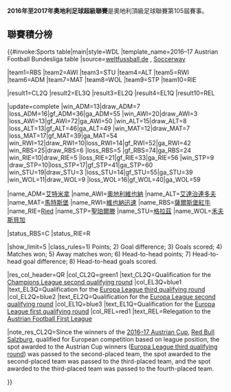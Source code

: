 **2016年至2017年奧地利足球超級聯賽**是奧地利頂級足球聯賽第105屆賽事。

## 聯賽積分榜

</noinclude>{{\#invoke:Sports table|main|style=WDL |template_name=2016–17 Austrian Football Bundesliga table |source=[weltfussball.de](https://www.weltfussball.de/spielplan/aut-bundesliga-2016-2017-spieltag/36/) , [Soccerway](https://int.soccerway.com/national/austria/bundesliga/20162017/regular-season/r35887)

|team1=RBS |team2=AWI |team3=STU |team4=ALT |team5=RWI |team6=ADM |team7=MAT |team8=WOL |team9=STP |team10=RIE

|result1=CL2Q |result2=EL3Q |result3=EL2Q |result4=EL1Q |result10=REL

|update=complete |win_ADM=13|draw_ADM=7 |loss_ADM=16|gf_ADM=36|ga_ADM=55 |win_AWI=20|draw_AWI=3 |loss_AWI=13|gf_AWI=72|ga_AWI=50 |win_ALT=15|draw_ALT=8 |loss_ALT=13|gf_ALT=46|ga_ALT=49 |win_MAT=12|draw_MAT=7 |loss_MAT=17|gf_MAT=39|ga_MAT=54 |win_RWI=12|draw_RWI=10|loss_RWI=14|gf_RWI=52|ga_RWI=42 |win_RBS=25|draw_RBS=6 |loss_RBS=5 |gf_RBS=74|ga_RBS=24 |win_RIE=10|draw_RIE=5 |loss_RIE=21|gf_RIE=33|ga_RIE=56 |win_STP=9 |draw_STP=10|loss_STP=17|gf_STP=41|ga_STP=60 |win_STU=19|draw_STU=3 |loss_STU=14|gf_STU=55|ga_STU=39 |win_WOL=11|draw_WOL=9 |loss_WOL=16|gf_WOL=40|ga_WOL=59

|name_ADM=[艾特米拿](https://zh.wikipedia.org/wiki/阿德米拿莫德林華卡默德林足球俱樂部 "wikilink") |name_AWI=[奧地利維也納](https://zh.wikipedia.org/wiki/奧地利維也納 "wikilink") |name_ALT=[艾達治連多夫](https://zh.wikipedia.org/wiki/艾達治連多夫體育會 "wikilink") |name_MAT=[馬特斯堡](https://zh.wikipedia.org/wiki/馬特斯堡 "wikilink") |name_RWI=[維也納迅速](https://zh.wikipedia.org/wiki/維也納迅速 "wikilink") |name_RBS=[薩爾斯堡紅牛](https://zh.wikipedia.org/wiki/薩爾斯堡紅牛 "wikilink") |name_RIE=[Ried](https://zh.wikipedia.org/wiki/SV_Ried "wikilink") |name_STP=[聖珀爾滕](https://zh.wikipedia.org/wiki/聖珀爾滕體育俱樂部 "wikilink") |name_STU=[格拉茲](https://zh.wikipedia.org/wiki/格拉茲 "wikilink") |name_WOL=[禾夫斯貝加](https://zh.wikipedia.org/wiki/禾夫斯貝加體育會 "wikilink")

|status_RBS=C |status_RIE=R

|show_limit=5 |class_rules=1) Points; 2) Goal difference; 3) Goals scored; 4) Matches won; 5) Away matches won; 6) Head-to-head points; 7) Head-to-head goal difference; 8) Head-to-head goals scored.

|res_col_header=QR |col_CL2Q=green1 |text_CL2Q=Qualification for the [Champions League second qualifying round](https://zh.wikipedia.org/wiki/2017–18_UEFA_Champions_League#Second_qualifying_round "wikilink") |col_EL3Q=blue1 |text_EL3Q=Qualification for the [Europa League third qualifying round](https://zh.wikipedia.org/wiki/2016–17_UEFA_Europa_League#Third_qualifying_round "wikilink") |col_EL2Q=blue2 |text_EL2Q=Qualification for the [Europa League second qualifying round](https://zh.wikipedia.org/wiki/2017–18_UEFA_Europa_League#Second_qualifying_round "wikilink") |col_EL1Q=blue3 |text_EL1Q=Qualification for the [Europa League first qualifying round](https://zh.wikipedia.org/wiki/2017–18_UEFA_Europa_League#First_qualifying_round "wikilink") |col_REL=red1 |text_REL=Relegation to the [Austrian Football First League](https://zh.wikipedia.org/wiki/2017–18_Austrian_Football_First_League "wikilink")

|note_res_CL2Q=Since the winners of the [2016–17 Austrian Cup](https://zh.wikipedia.org/wiki/2016–17_Austrian_Cup "wikilink"), [Red Bull Salzburg](https://zh.wikipedia.org/wiki/FC_Red_Bull_Salzburg "wikilink"), qualified for European competition based on league position, the spot awarded to the Austrian Cup winners ([Europa League third qualifying round](https://zh.wikipedia.org/wiki/2017–18_UEFA_Europa_League#Third_qualifying_round "wikilink")) was passed to the second-placed team, the spot awarded to the second-placed team was passed to the third-placed team, and the spot awarded to the third-placed team was passed to the fourth-placed team.

}}<noinclude>  </noinclude>